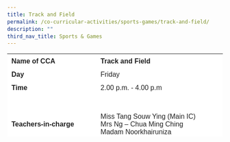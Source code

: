 ```yaml
---
title: Track and Field
permalink: /co-curricular-activities/sports-games/track-and-field/
description: ""
third_nav_title: Sports & Games
---
```

<table style="box-sizing: inherit; border-collapse: collapse; border-spacing: 0px; max-width: 100%; color: rgb(34, 34, 34); font-family: &quot;Source Sans Pro&quot;, sans-serif; font-size: 16px; font-style: normal; font-variant-ligatures: normal; font-variant-caps: normal; font-weight: 400; letter-spacing: normal; orphans: 2; text-align: start; text-transform: none; white-space: normal; widows: 2; word-spacing: 0px; -webkit-text-stroke-width: 0px; background-color: rgb(255, 255, 255); text-decoration-thickness: initial; text-decoration-style: initial; text-decoration-color: initial; height: 193px; width: 785.388px;" border="0"><tbody style="box-sizing: inherit;"><tr style="box-sizing: inherit; background: rgb(255, 255, 255); height: 24px;"><td style="box-sizing: inherit; padding: 5px 10px; width: 312.638px; height: 24px;"><strong style="box-sizing: inherit; font-weight: 700;">Name of CCA</strong></td><td style="box-sizing: inherit; padding:0px; width: 471.75px; height: 24px;"><strong style="box-sizing: inherit; font-weight: 700;">Track and Field</strong></td></tr><tr style="box-sizing: inherit; background: rgb(255, 255, 255);"><td style="box-sizing: inherit; padding: 5px 10px; width: 312.638px;"><strong style="box-sizing: inherit; font-weight: 700;">Day</strong></td><td style="box-sizing: inherit; padding: 0px; width: 471.75px;">Friday</td></tr><tr style="box-sizing: inherit; background: rgb(255, 255, 255); height: 24px;"><td style="box-sizing: inherit; padding: 5px 10px; width: 312.638px; height: 24px;"><strong style="box-sizing: inherit; font-weight: 700;">Time</strong></td><td style="box-sizing: inherit; padding: 0px; width: 471.75px; height: 24px;">2.00 p.m. - 4.00 p.m</td></tr><tr style="box-sizing: inherit; background: rgb(255, 255, 255); height: 126px;"><td style="box-sizing: inherit; padding: 5px 10px; width: 312.638px; height: 126px;"><strong style="box-sizing: inherit; font-weight: 700;">Teachers-in-charge</strong></td><td style="box-sizing: inherit; padding: 0px; width: 471.75px; height: 126px;">Miss Tang Souw Ying (Main IC)<br>Mrs Ng – Chua Ming Ching<br>Madam Noorkhairuniza</td></tr><td style="box-sizing: inherit; padding: 5px 10px; width: 312.638px; height: 54px;"><strong style="box-sizing: inherit; font-weight: 700;">Event  participated</strong></td><td style="box-sizing: inherit; padding: 0px; width: 471.75px; height: 54px;">National Primary Schools Track and Field Championships<br>SHHK Combined Schools Sports Meet</td></tr><tr style="box-sizing: inherit; background: rgb(255, 255, 255); height: 336px;"><td style="box-sizing: inherit; padding: 5px 10px; width: 784.388px; height: 336px;" colspan="2">
	
<p style="box-sizing: inherit; font-size: 1em;"><span style="box-sizing: inherit; font-family: inherit; font-size: inherit;"><p style="box-sizing: inherit; font-size: 1em;">Track and Field has always been a popular CCA in Nan Chiau Primary School. Our total enrolment has always been around 80 students. At every training session, attendance rate is always above 95%. During the training sessions, students have to do a 5-minute endurance run followed by stretching and strengthening exercises. </p>
<p style="box-sizing: inherit; font-size: 1em;">The students are divided into groups to do drills to develop their athletics skills. They are also trained to do high jump, long jump, shot put and baton passing. Those with potential will be selected to represent the school in National Primary Schools Track and Field Championships as well as SHHK Combined Schools Sports Meet.</p>
<p style="box-sizing: inherit; font-size: 1em;">Through the CCA, students will have the opportunities to develop social and team building skills. They will also learn the importance of perseverance and values. With the acquired athletics skills and values, students will be able to develop the passion for the sport. We hope that they will be able to take it up as a healthy hobby in future and develop into sportsmen of integrity.</p>

<img src="/images/CoCurricularActivities/TracknField/Track&Field%20CCA%202023.jpg" style="width:75%">